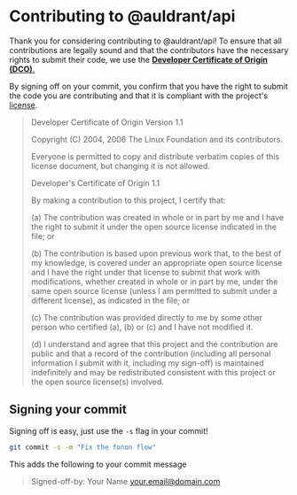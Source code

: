 # Contributing to @auldrant/api

Thank you for considering contributing to @auldrant/api! To ensure that all contributions are legally sound and that the contributors have the necessary rights to submit their code, we use the [**Developer Certificate of Origin (DCO)**.][dco]

By signing off on your commit, you confirm that you have the right to submit the code you are contributing and that it is compliant with the project's [license].

> Developer Certificate of Origin
> Version 1.1
>
> Copyright (C) 2004, 2006 The Linux Foundation and its contributors.
>
> Everyone is permitted to copy and distribute verbatim copies of this
> license document, but changing it is not allowed.
>
> Developer's Certificate of Origin 1.1
>
> By making a contribution to this project, I certify that:
>
> (a) The contribution was created in whole or in part by me and I
> have the right to submit it under the open source license
> indicated in the file; or
>
> (b) The contribution is based upon previous work that, to the best
> of my knowledge, is covered under an appropriate open source
> license and I have the right under that license to submit that
> work with modifications, whether created in whole or in part
> by me, under the same open source license (unless I am
> permitted to submit under a different license), as indicated
> in the file; or
>
> (c) The contribution was provided directly to me by some other
> person who certified (a), (b) or (c) and I have not modified
> it.
>
> (d) I understand and agree that this project and the contribution
> are public and that a record of the contribution (including all
> personal information I submit with it, including my sign-off) is
> maintained indefinitely and may be redistributed consistent with
> this project or the open source license(s) involved.

## Signing your commit

Signing off is easy, just use the `-s` flag in your commit!

```bash
git commit -s -m "Fix the fonon flow"
```

This adds the following to your commit message

> Signed-off-by: Your Name <your.email@domain.com>

[dco]: https://wiki.linuxfoundation.org/dco
[license]: ./LICENSE
